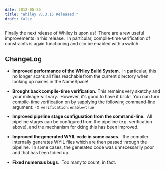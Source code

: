 ```yaml
---
date: 2012-05-25
title: "Whiley v0.3.15 Released!"
draft: false
---
```


Finally the next release of Whiley is upon us!  There are a few useful improvements in this release.  In particular, compile-time verification of constraints is again functioning and can be enabled with a switch.
## ChangeLog

   * **Improved performance of the Whiley Build System**.  In particular, this no longer scans all files reachable from the current directory when looking up names in the NameSpace!

   * **Brought back compile-time verification.** This remains very sketchy and your mileage will vary.  However, it's good to have it back!  You can turn compile-time verification on by supplying the following command-line argument: `-X verification:enable=true`

   * **Improved pipeline stage configuration from the command-line**.  All pipeline stages can be configured from the pipeline (e.g. verification above), and the mechanism for doing this has been improved.

   * **Improved the generated WYIL code in some cases**.  The compiler internally generates WYIL files which are then passed through the pipeline.  In some cases, the generated code was unnecessarily poor and that has been tidied up.

   * **Fixed numerous bugs**.  Too many to count, in fact.
